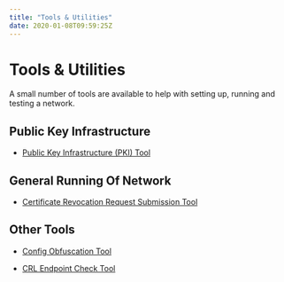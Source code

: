 ```yaml
---
title: "Tools & Utilities"
date: 2020-01-08T09:59:25Z
---
```



# Tools & Utilities
A small number of tools are available to help with setting up, running and testing a network.


## Public Key Infrastructure

* [Public Key Infrastructure (PKI) Tool](pki-tool.md)



## General Running Of Network

* [Certificate Revocation Request Submission Tool](tool-crr-submission.md)



## Other Tools

* [Config Obfuscation Tool](config-obfuscation-tool.md)

* [CRL Endpoint Check Tool](crl-endpoint-check-tool.md)



